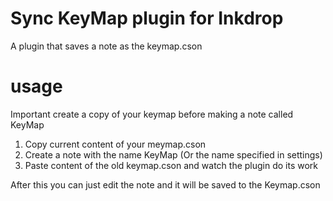 # Sync KeyMap plugin for Inkdrop
A plugin that saves a note as the keymap.cson

# usage
Important create a copy of your keymap before making a note called KeyMap

1. Copy current content of your meymap.cson
2. Create a note with the name KeyMap (Or the name specified in settings)
3. Paste content of the old keymap.cson and watch the plugin do its work

After this you can just edit the note and it will be saved to the Keymap.cson
